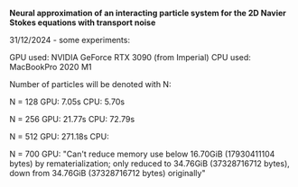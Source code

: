 **Neural approximation of an interacting particle system for the 2D Navier Stokes equations with transport noise**

31/12/2024 - some experiments:

GPU used: NVIDIA GeForce RTX 3090 (from Imperial)
CPU used: MacBookPro 2020 M1

Number of particles will be denoted with N:

N = 128
GPU: 7.05s
CPU: 5.70s

N = 256
GPU: 21.77s
CPU: 72.79s

N = 512
GPU: 271.18s
CPU: 

N = 700
GPU: "Can't reduce memory use below 16.70GiB (17930411104 bytes) by rematerialization; only reduced to 34.76GiB (37328716712 bytes), down from 34.76GiB (37328716712 bytes) originally"
